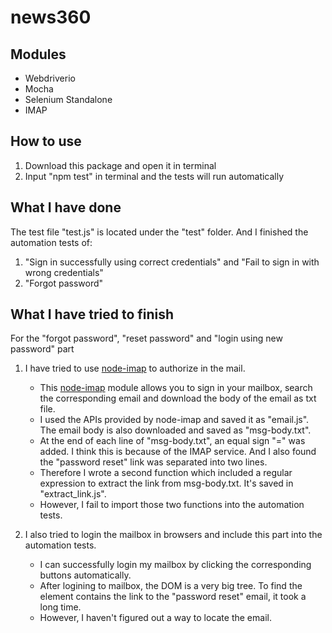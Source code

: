 # news360

## Modules
- Webdriverio
- Mocha
- Selenium Standalone
- IMAP

## How to use
1. Download this package and open it in terminal
2. Input "npm test" in terminal and the tests will run automatically

## What I have done
The test file "test.js" is located under the "test" folder. And I finished the automation tests of:
1. "Sign in successfully using correct credentials" and "Fail to sign in with wrong credentials"
2. "Forgot password"

## What I have tried to finish
For the "forgot password", "reset password" and "login using new password" part
1. I have tried to use [node-imap](https://github.com/mscdex/node-imap) to authorize in the mail. 
   - This [node-imap](https://github.com/mscdex/node-imap) module allows you to sign in your mailbox, search the corresponding email and download the body of the email as txt file.
   - I used the APIs provided by node-imap and saved it as "email.js". The email body is also downloaded and saved as "msg-body.txt".
   - At the end of each line of "msg-body.txt", an equal sign "=" was added. I think this is because of the IMAP service. And I also found the "password reset" link was separated into two lines.
   - Therefore I wrote a second function which included a regular expression to extract the link from msg-body.txt. It's saved in "extract_link.js".
   - However, I fail to import those two functions into the automation tests.
   
2. I also tried to login the mailbox in browsers and include this part into the automation tests.
   - I can successfully login my mailbox by clicking the corresponding buttons automatically.
   - After logining to mailbox, the DOM is a very big tree. To find the element contains the link to the "password reset" email, it took a long time.
   - However, I haven't figured out a way to locate the email.
   
